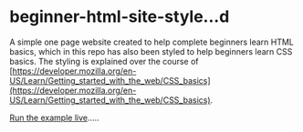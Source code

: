 # beginner-html-site-style...d
A simple one page website created to help complete beginners learn HTML basics, which in this repo has also been styled to help beginners learn CSS basics. The styling is explained over the course of [https://developer.mozilla.org/en-US/Learn/Getting_started_with_the_web/CSS_basics](https://developer.mozilla.org/en-US/Learn/Getting_started_with_the_web/CSS_basics).

[Run the example live](http://mdn.github.io/beginner-html-site-styled/).....
